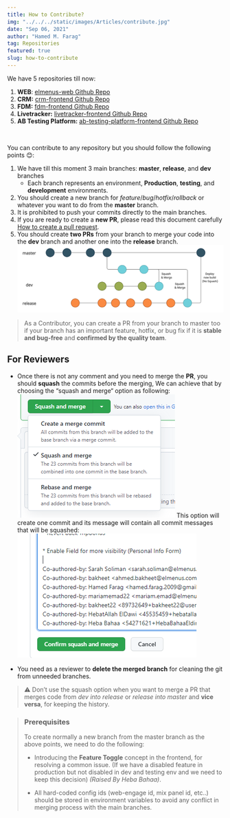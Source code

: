 ```yaml
---
title: How to Contribute?
img: "../../../static/images/Articles/contribute.jpg"
date: "Sep 06, 2021"
author: "Hamed M. Farag"
tag: Repositories
featured: true
slug: how-to-contribute
---
```


We have 5 repositories till now:

1. **WEB**: [elmenus-web Github Repo](https://github.com/elmenus/elmenus-web)
2. **CRM:** [crm-frontend Github Repo](https://github.com/elmenus/crm-frontend)
3. **FDM:** [fdm-frontend Github Repo](https://github.com/elmenus/fdm-frontend)
4. **Livetracker:** [livetracker-frontend Github Repo](https://github.com/elmenus/livetracker-frontend)
5. **AB Testing Platform:** [ab-testing-platform-frontend Github Repo](https://github.com/elmenus/ab-testing-platform-frontend)

<br>

You can contribute to any repository but you should follow the following points 😊:

1. We have till this moment 3 main branches: **master**, **release**, and **dev** branches
    - Each branch represents an environment, **Production**, **testing**, and **development** environments.
2. You should create a new branch for *feature*/*bug*/*hotfix*/*rollback* or whatever you want to do from the **master** branch.
3. It is prohibited to push your commits directly to the main branches.
4. If you are ready to create a **new PR**, please read this document carefully [How to create a pull request](/articles/how-to-create-a-pull-request).
5. You should create **two PRs** from your branch to merge your code into the **dev** branch and another one into the **release** branch.
![PR Chart](/images/Articles/pull-request-chart.png)

> As a Contributor, you can create a PR from your branch to master too if your branch has an important feature, hotfix, or bug fix if it is **stable and bug-free** and **confirmed by the quality team**. 

## For Reviewers
- Once there is not any comment and you need to merge the **PR**, you should **squash** the commits before the merging, We can achieve that by choosing the “squash and merge“ option as following: 
![Squash Commits](/images/Articles/squash-commits.png)
This option will create one commit and its message will contain all commit messages that will be squashed: 
![Commits](/images/Articles/commits.png)

- You need as a reviewer to **delete the merged branch** for cleaning the git from unneeded branches.  

> ⚠️ Don’t use the squash option when you want to merge a PR that merges code from *dev into release* or *release into master* and **vice versa**, for keeping the history.

> ### **Prerequisites** ###
> 
> To create normally a new branch from the master branch as the above points, we need to do the following:
>
> - Introducing the **Feature Toggle** concept in the frontend, for resolving a common issue. (If we have a disabled feature in production but not disabled in dev and testing env and we need to keep this decision) *(Raised By Heba Bahaa)*.
>
> - All hard-coded config ids (web-engage id, mix panel id, etc..) should be stored in environment variables to avoid any conflict in merging process with the main branches.